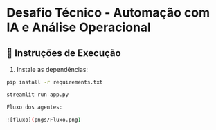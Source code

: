 # Desafio Técnico - Automação com IA e Análise Operacional

## 🚀 Instruções de Execução
1. Instale as dependências:
```bash
pip install -r requirements.txt

streamlit run app.py

Fluxo dos agentes:

![fluxo](pngs/Fluxo.png)
